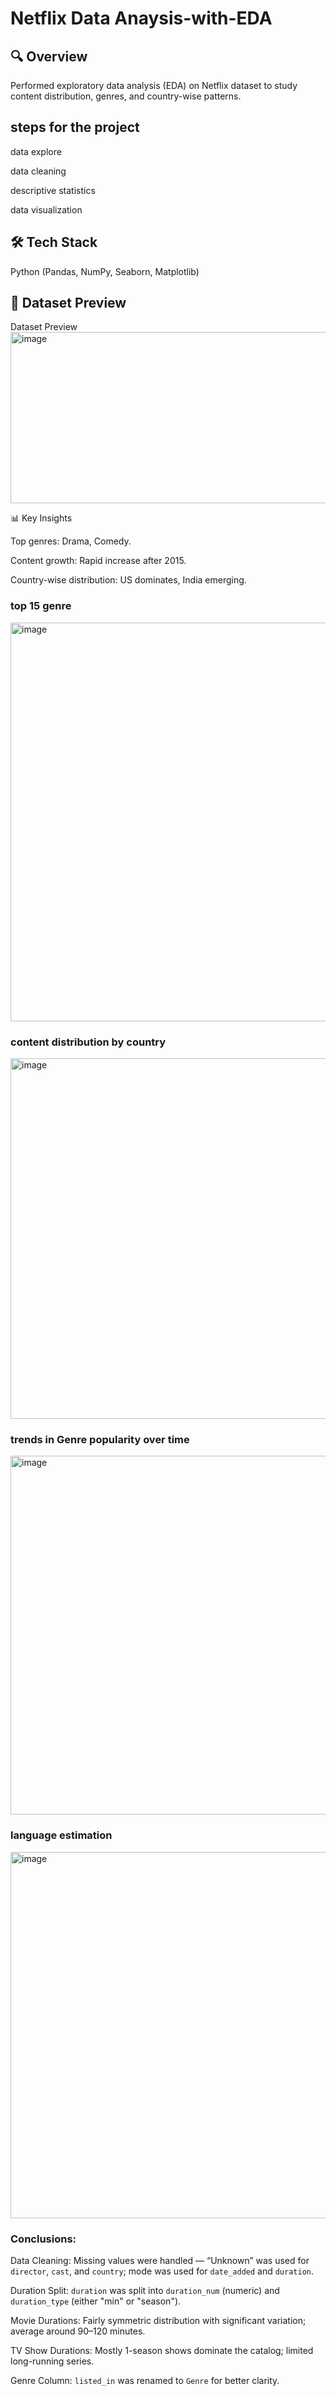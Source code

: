 # Netflix Data Anaysis-with-EDA
<h2>🔍 Overview </h2>

Performed exploratory data analysis (EDA) on Netflix dataset to study content distribution, genres, and country-wise patterns.

<h2> steps for the project </h2>

data explore

data cleaning 

descriptive statistics
 
data visualization

<h2>🛠️ Tech Stack </h2>

Python (Pandas, NumPy, Seaborn, Matplotlib)

## 📂 Dataset Preview
Dataset Preview
<img width="1298" height="274" alt="image" src="https://github.com/user-attachments/assets/d51e9cc1-1854-4889-9108-a98a0ca4b559" />





📊 Key Insights

Top genres: Drama, Comedy.

Content growth: Rapid increase after 2015.

Country-wise distribution: US dominates, India emerging.


<h3>top 15 genre </h3>

<img width="1266" height="638" alt="image" src="https://github.com/user-attachments/assets/92ab8e15-7e12-48c7-8f5b-ab94063efcaa" />

<h3>content distribution by country</h3>

<img width="1532" height="577" alt="image" src="https://github.com/user-attachments/assets/46839cb5-38f5-480b-b825-da5e746da141" />


<h3>trends in Genre popularity over time </h3>

<img width="1546" height="574" alt="image" src="https://github.com/user-attachments/assets/38b3e7af-35a5-4795-9af2-6dda21ce5ec8" />


<h3>language estimation </h3>

<img width="1551" height="586" alt="image" src="https://github.com/user-attachments/assets/17db3bbc-4f8d-4bf7-8439-e52576f3e80f" />

<h3>Conclusions:</h3>

Data Cleaning: Missing values were handled — “Unknown” was used for `director`, `cast`, and `country`; mode was used for `date_added` and `duration`.

Duration Split: `duration` was split into `duration_num` (numeric) and `duration_type` (either "min" or "season").

Movie Durations: Fairly symmetric distribution with significant variation; average around 90–120 minutes.

TV Show Durations: Mostly 1-season shows dominate the catalog; limited long-running series.

Genre Column: `listed_in` was renamed to `Genre` for better clarity.





